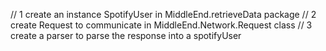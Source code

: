 


// 1 create an instance SpotifyUser in MiddleEnd.retrieveData package
// 2 create Request to communicate in MiddleEnd.Network.Request class
// 3 create a parser to parse the response into a spotifyUser
